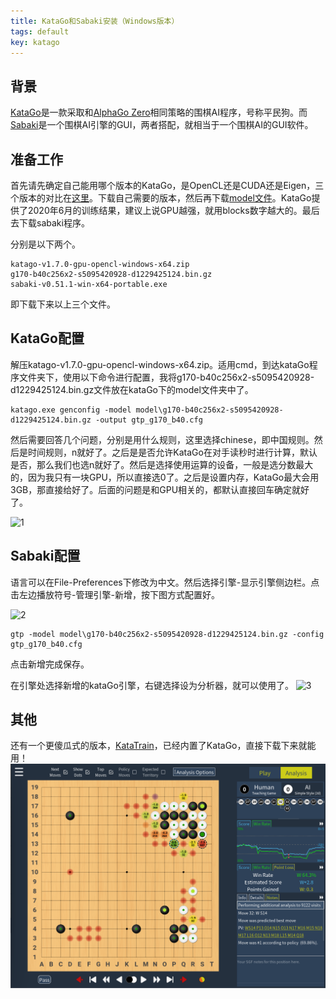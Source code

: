 ```yaml
---
title: KataGo和Sabaki安装（Windows版本）
tags: default
key: katago
---
```


## 背景
[KataGo](https://github.com/lightvector/KataGo)是一款采取和[AlphaGo Zero](https://deepmind.com/blog/article/alphago-zero-starting-scratch)相同策略的围棋AI程序，号称平民狗。而[Sabaki](https://github.com/SabakiHQ/Sabaki)是一个围棋AI引擎的GUI，两者搭配，就相当于一个围棋AI的GUI软件。

## 准备工作
首先请先确定自己能用哪个版本的KataGo，是OpenCL还是CUDA还是Eigen，三个版本的对比在[这里](https://github.com/lightvector/KataGo#opencl-vs-cuda-vs-eigen)。下载自己需要的版本，然后再下载[model文件](https://github.com/lightvector/KataGo/releases/tag/v1.4.5)。KataGo提供了2020年6月的训练结果，建议上说GPU越强，就用blocks数字越大的。最后去下载sabaki程序。

分别是以下两个。
```
katago-v1.7.0-gpu-opencl-windows-x64.zip
g170-b40c256x2-s5095420928-d1229425124.bin.gz
sabaki-v0.51.1-win-x64-portable.exe
```

即下载下来以上三个文件。


## KataGo配置
解压katago-v1.7.0-gpu-opencl-windows-x64.zip。适用cmd，到达kataGo程序文件夹下，使用以下命令进行配置，我将g170-b40c256x2-s5095420928-d1229425124.bin.gz文件放在kataGo下的model文件夹中了。

```
katago.exe genconfig -model model\g170-b40c256x2-s5095420928-d1229425124.bin.gz -output gtp_g170_b40.cfg
```

然后需要回答几个问题，分别是用什么规则，这里选择chinese，即中国规则。然后是时间规则，n就好了。之后是是否允许KataGo在对手读秒时进行计算，默认是否，那么我们也选n就好了。然后是选择使用运算的设备，一般是选分数最大的，因为我只有一块GPU，所以直接选0了。之后是设置内存，KataGo最大会用3GB，那直接给好了。后面的问题是和GPU相关的，都默认直接回车确定就好了。


![1](https://raw.githubusercontent.com/pzweuj/pzweuj.github.io/master/downloads/images/katago-1.jpg)


## Sabaki配置
语言可以在File-Preferences下修改为中文。然后选择引擎-显示引擎侧边栏。点击左边播放符号-管理引擎-新增，按下图方式配置好。

![2](https://raw.githubusercontent.com/pzweuj/pzweuj.github.io/master/downloads/images/katago-2.jpg)

```
gtp -model model\g170-b40c256x2-s5095420928-d1229425124.bin.gz -config gtp_g170_b40.cfg
```

点击新增完成保存。

在引擎处选择新增的kataGo引擎，右键选择设为分析器，就可以使用了。
![3](https://raw.githubusercontent.com/pzweuj/pzweuj.github.io/master/downloads/images/katago-3.jpg)


## 其他
还有一个更傻瓜式的版本，[KataTrain](https://github.com/sanderland/katrain)，已经内置了KataGo，直接下载下来就能用！
![katatrain](https://raw.githubusercontent.com/sanderland/katrain/master/screenshots/analysis.png)



[-_-]:xx